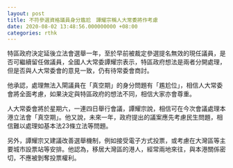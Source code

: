 ```yaml
---
layout: post
title: 不符參選資格議員身分尷尬　譚耀宗稱人大常委將作考慮
date: 2020-08-02 13:48:56.000000000 +08:00
categories: rthk
---
```


特區政府決定延後立法會選舉一年，至於早前被裁定參選提名無效的現任議員，是否可繼續留任做議員，全國人大常委譚耀宗表示，特區政府想法是兩者分開處理，但是否與人大常委會的意見一致，仍有待常委會商討。

他承認，處理無法入閘議員在「真空期」的身分問題有「尷尬位」，相信人大常委會將全面考慮，如果決定與特區政府的想法不同，相信大家亦會尊重。

人大常委會將於星期六，一連四日舉行會議，譚耀宗說，相信可在今次會議處理本港立法會「真空期」。他又說，未來一年，政府提出的議案應先考慮民生問題，相信難以處理如基本法23條立法等問題。

另外，譚耀宗又建議改善選舉機制，例如接受電子方式投票，或考慮在大灣區等主要城市設票站等安排。他認為，移居大灣區的港人，經常兩地來往，與本港關係密切，不應被剝奪投票權利。
